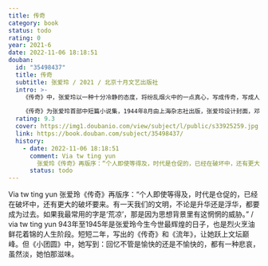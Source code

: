 ```yaml
---
title: 传奇
category: book
status: todo
rating: 0
year: 2021-6
date: 2022-11-06 18:18:51
douban:
  id: "35498437"
  title: 传奇
  subtitle: 张爱玲 / 2021 / 北京十月文艺出版社
  intro: >-
    《传奇》中，张爱玲以一种十分冷静的态度，将纷乱烟火中的一点真心，写成传奇，写成人生。《金锁记》中的曹七巧、《沉香屑：第一炉香》中的葛薇龙、《倾城之恋》中的白流苏……小说中讲的是她们的摩登爱情，也是每个人的细琐生活。

    《传奇》为张爱玲首部中短篇小说集，1944年8月由上海杂志社出版，张爱玲设计封面，邓散木题字。本书沿用《传奇》初版本封面，内容一仍其旧，文字参校以《传奇增订本》及各篇初刊文，对明显错字酌予订正，为提到的书籍和文章加了书名号，作者特殊的用字习惯、方言用法，以及人、地、物之旧时译名，则未作改动。
  rating: 9.3
  cover: https://img1.doubanio.com/view/subject/l/public/s33925259.jpg
  link: https://book.douban.com/subject/35498437/
  history:
    - date: 2022-11-06 18:18:51
      comment: Via tw ting yun
        张爱玲《传奇》再版序：“个人即使等得及，时代是仓促的，已经在破坏中，还有更大的破坏要来。有一天我们的文明，不论是升华还是浮华，都要成为过去。如果我最常用的字是‘荒凉’，那是因为思想背景里有这惘惘的威胁。”
      status: todo
---
```


Via tw ting yun 张爱玲《传奇》再版序：“个人即使等得及，时代是仓促的，已经在破坏中，还有更大的破坏要来。有一天我们的文明，不论是升华还是浮华，都要成为过去。如果我最常用的字是‘荒凉’，那是因为思想背景里有这惘惘的威胁。” / via tw ting yun 943年至1945年是张爱玲今生今世最辉煌的日子，也是烈火烹油鲜花着锦的人生阶段。短短二年，写出的《传奇》和《流年》，让她跃上文坛巅峰。但《小团圆》中，她写到：回忆不管是愉快的还是不愉快的，都有一种悲哀，虽然淡，她怕那滋味。
